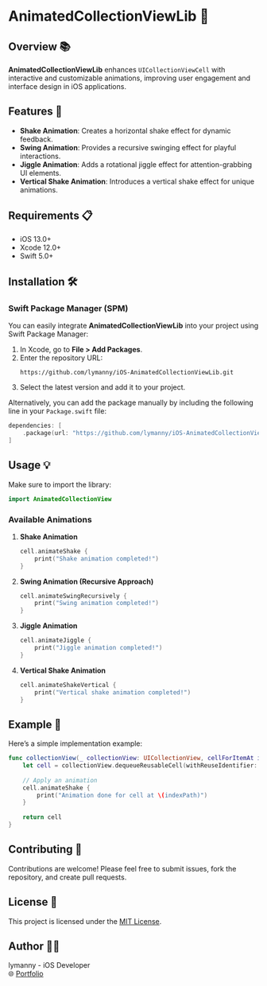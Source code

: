 
# AnimatedCollectionViewLib 🚀

## Overview 📚
**AnimatedCollectionViewLib** enhances `UICollectionViewCell` with interactive and customizable animations, improving user engagement and interface design in iOS applications.

## Features 🔑
- **Shake Animation**: Creates a horizontal shake effect for dynamic feedback.
- **Swing Animation**: Provides a recursive swinging effect for playful interactions.
- **Jiggle Animation**: Adds a rotational jiggle effect for attention-grabbing UI elements.
- **Vertical Shake Animation**: Introduces a vertical shake effect for unique animations.

## Requirements 📋
- iOS 13.0+
- Xcode 12.0+
- Swift 5.0+

## Installation 🛠️

### Swift Package Manager (SPM)

You can easily integrate **AnimatedCollectionViewLib** into your project using Swift Package Manager:

1. In Xcode, go to **File > Add Packages**.
2. Enter the repository URL:
    ```
    https://github.com/lymanny/iOS-AnimatedCollectionViewLib.git
    ```
3. Select the latest version and add it to your project.

Alternatively, you can add the package manually by including the following line in your `Package.swift` file:
```swift
dependencies: [
    .package(url: "https://github.com/lymanny/iOS-AnimatedCollectionViewLib.git", from: "1.0.0")
]
```

## Usage 💡
Make sure to import the library:
```swift
import AnimatedCollectionView
```

### Available Animations

1. **Shake Animation**
    ```swift
    cell.animateShake {
        print("Shake animation completed!")
    }
    ```

2. **Swing Animation (Recursive Approach)**
    ```swift
    cell.animateSwingRecursively {
        print("Swing animation completed!")
    }
    ```

3. **Jiggle Animation**
    ```swift
    cell.animateJiggle {
        print("Jiggle animation completed!")
    }
    ```

4. **Vertical Shake Animation**
    ```swift
    cell.animateShakeVertical {
        print("Vertical shake animation completed!")
    }
    ```

## Example 🎥
Here’s a simple implementation example:
```swift
func collectionView(_ collectionView: UICollectionView, cellForItemAt indexPath: IndexPath) -> UICollectionViewCell {
    let cell = collectionView.dequeueReusableCell(withReuseIdentifier: "Cell", for: indexPath)
    
    // Apply an animation
    cell.animateShake {
        print("Animation done for cell at \(indexPath)")
    }
    
    return cell
}
```

## Contributing 🤝
Contributions are welcome! Please feel free to submit issues, fork the repository, and create pull requests.

## License 📄
This project is licensed under the [MIT License](LICENSE).

## Author 👩‍💻
lymanny - iOS Developer  
🌐 [Portfolio](https://lymanny.onrender.com)
